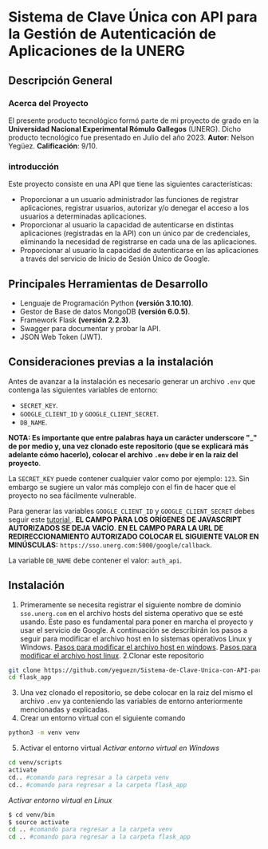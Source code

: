 # Sistema de Clave Única con API para la Gestión de Autenticación de Aplicaciones de la UNERG

## Descripción General

### Acerca del Proyecto
El presente producto tecnológico formó parte de mi proyecto de grado en la **Universidad Nacional Experimental Rómulo Gallegos** (UNERG). Dicho producto tecnológico fue presentado en Julio del año 2023.
**Autor**: Nelson Yegüez.
**Calificación**: 9/10.

### introducción
Este proyecto consiste en una API que tiene las siguientes características:
- Proporcionar a un usuario administrador las funciones de registrar aplicaciones, registrar usuarios, autorizar y/o denegar el acceso a los usuarios a determinadas aplicaciones.
- Proporcionar al usuario la capacidad de autenticarse en distintas aplicaciones (registradas en la API) con un único par de credenciales, eliminando la necesidad de registrarse en cada una de las aplicaciones.
- Proporcionar al usuario la capacidad de autenticarse en las aplicaciones a través del servicio de Inicio de Sesión Único de Google.

## Principales Herramientas de Desarrollo
- Lenguaje de Programación Python **(versión 3.10.10)**.
- Gestor de Base de datos MongoDB **(versión 6.0.5)**.
- Framework Flask **(versión 2.2.3)**.
- Swagger para documentar y probar la API.
- JSON Web Token (JWT).

## Consideraciones previas a la instalación
Antes de avanzar a la instalación es necesario generar un archivo `.env` que contenga las siguientes variables de entorno:
- `SECRET_KEY`.
- `GOOGLE_CLIENT_ID` y `GOOGLE_CLIENT_SECRET`.
- `DB_NAME`.

**NOTA: Es importante que entre palabras haya un carácter underscore "_" de por medio y, una vez clonado este repositorio (que se explicará más adelante cómo hacerlo), colocar el archivo `.env` debe ir en la raiz del proyecto**.

La `SECRET_KEY` puede contener cualquier valor como por ejemplo: `123`. Sin embargo se sugiere un valor más complejo con el fin de hacer que el proyecto no sea fácilmente vulnerable.

Para generar las variables `GOOGLE_CLIENT_ID` y `GOOGLE_CLIENT_SECRET` debes seguir este [tutorial ](https://support.google.com/workspacemigrate/answer/9222992?hl=es-419). **EL CAMPO PARA LOS ORÍGENES DE JAVASCRIPT AUTORIZADOS SE DEJA VACÍO**. **EN EL CAMPO PARA LA URL DE REDIRECCIONAMIENTO AUTORIZADO COLOCAR EL SIGUIENTE VALOR EN MINÚSCULAS:** `https://sso.unerg.com:5000/google/callback`. 

La variable `DB_NAME` debe contener el valor: `auth_api`.

## Instalación
1. Primeramente se necesita registrar el siguiente nombre de dominio `sso.unerg.com` en el archivo hosts del sistema operativo que se esté usando. Este paso es fundamental para poner en marcha el proyecto y usar el servicio de Google. A continuación se describirán los pasos a seguir para modificar el archivo host en lo sistemas operativos Linux y Windows.
[Pasos para modificar el archivo host en windows](./HOST_FILE_WINDOWS_TUTORIAL.md).
[Pasos para modificar el archivo host linux](./HOST_FILE_LINUX_TUTORIAL.md).
2.Clonar este repositorio
```bash
git clone https://github.com/yeguezn/Sistema-de-Clave-Unica-con-API-para-la-Gestion-de-Autenticacion-de-Aplicaciones-de-la-UNERG flask_app
cd flask_app
```
3. Una vez clonado el repositorio, se debe colocar en la raiz del mismo el archivo `.env` ya conteniendo las variables de entorno anteriormente mencionadas y explicadas.
4. Crear un entorno virtual con el siguiente comando
```bash
python3 -m venv venv
```
5. Activar el entorno virtual
_Activar entorno virtual en Windows_
```bash
cd venv/scripts
activate
cd.. #comando para regresar a la carpeta venv
cd.. #comando para regresar a la carpeta flask_app
```
_Activar entorno virtual en Linux_
```bash
$ cd venv/bin
$ source activate
cd .. #comando para regresar a la carpeta venv
cd .. #comando para regresar a la carpeta flask_app
```








